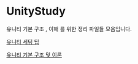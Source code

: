 # UnityStudy

유니티 기본 구조 , 이해 를 위한 정리 파일들 모음입니다.

[유니티 세팅 팁](!./Unity-Setting.md)

[유니티 기본 구조 및 이론](!./Unity-Basic.md)